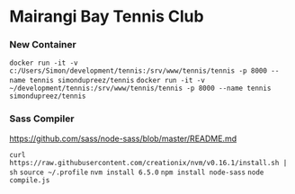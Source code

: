 # Mairangi Bay Tennis Club

### New Container

`docker run -it -v c:/Users/Simon/development/tennis:/srv/www/tennis/tennis -p 8000 --name tennis simondupreez/tennis`
`docker run -it -v ~/development/tennis:/srv/www/tennis/tennis -p 8000 --name tennis simondupreez/tennis`


### Sass Compiler

https://github.com/sass/node-sass/blob/master/README.md

`curl https://raw.githubusercontent.com/creationix/nvm/v0.16.1/install.sh | sh`
`source ~/.profile`
`nvm install 6.5.0`
`npm install node-sass`
`node compile.js`

